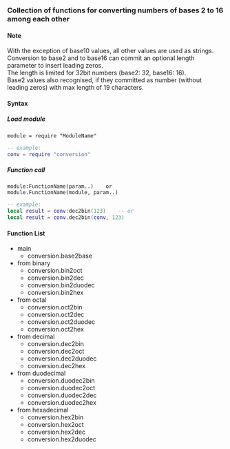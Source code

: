 ### Collection of functions for converting numbers of bases 2 to 16 among each other
#### Note
With the exception of base10 values, all other values are used as strings.  
Conversion to base2 and to base16 can commit an optional length parameter to insert leading zeros.  
The length is limited for 32bit numbers (base2: 32, base16: 16).  
Base2 values also recognised, if they committed as number (without leading zeros) with max length of 19 characters.
#### Syntax
##### Load module
	module = require "ModuleName"		
	
```lua
-- example:
conv = require "conversion"
```
##### Function call
	module:FunctionName(param..)	or
	module.FunctionName(module, param..)

```lua
-- example:
local result = conv:dec2bin(123)	-- or
local result = conv.dec2bin(conv, 123)
```
#### Function List
- main
	- conversion.base2base
- from binary
	- conversion.bin2oct
	- conversion.bin2dec
	- conversion.bin2duodec
	- conversion.bin2hex
- from octal
	- conversion.oct2bin
	- conversion.oct2dec
	- conversion.oct2duodec
	- conversion.oct2hex
- from decimal
	- conversion.dec2bin
	- conversion.dec2oct
	- conversion.dec2duodec
	- conversion.dec2hex
- from duodecimal
	- conversion.duodec2bin
	- conversion.duodec2oct
	- conversion.duodec2dec
	- conversion.duodec2hex
- from hexadecimal
	- conversion.hex2bin
	- conversion.hex2oct
	- conversion.hex2dec
	- conversion.hex2duodec
	